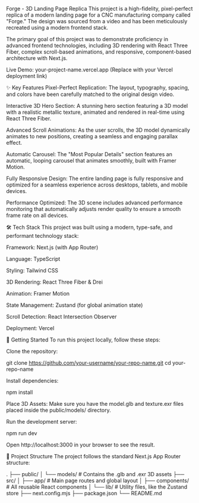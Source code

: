 Forge - 3D Landing Page Replica
This project is a high-fidelity, pixel-perfect replica of a modern landing page for a CNC manufacturing company called "Forge." The design was sourced from a video and has been meticulously recreated using a modern frontend stack.

The primary goal of this project was to demonstrate proficiency in advanced frontend technologies, including 3D rendering with React Three Fiber, complex scroll-based animations, and responsive, component-based architecture with Next.js.

Live Demo: your-project-name.vercel.app (Replace with your Vercel deployment link)

✨ Key Features
Pixel-Perfect Replication: The layout, typography, spacing, and colors have been carefully matched to the original design video.

Interactive 3D Hero Section: A stunning hero section featuring a 3D model with a realistic metallic texture, animated and rendered in real-time using React Three Fiber.

Advanced Scroll Animations: As the user scrolls, the 3D model dynamically animates to new positions, creating a seamless and engaging parallax effect.

Automatic Carousel: The "Most Popular Details" section features an automatic, looping carousel that animates smoothly, built with Framer Motion.

Fully Responsive Design: The entire landing page is fully responsive and optimized for a seamless experience across desktops, tablets, and mobile devices.

Performance Optimized: The 3D scene includes advanced performance monitoring that automatically adjusts render quality to ensure a smooth frame rate on all devices.

🛠️ Tech Stack
This project was built using a modern, type-safe, and performant technology stack:

Framework: Next.js (with App Router)

Language: TypeScript

Styling: Tailwind CSS

3D Rendering: React Three Fiber & Drei

Animation: Framer Motion

State Management: Zustand (for global animation state)

Scroll Detection: React Intersection Observer

Deployment: Vercel

🚀 Getting Started
To run this project locally, follow these steps:

Clone the repository:

git clone https://github.com/your-username/your-repo-name.git
cd your-repo-name

Install dependencies:

npm install

Place 3D Assets:
Make sure you have the model.glb and texture.exr files placed inside the public/models/ directory.

Run the development server:

npm run dev

Open http://localhost:3000 in your browser to see the result.

📂 Project Structure
The project follows the standard Next.js App Router structure:

.
├── public/
│   └── models/       # Contains the .glb and .exr 3D assets
├── src/
│   ├── app/          # Main page routes and global layout
│   ├── components/   # All reusable React components
│   └── lib/          # Utility files, like the Zustand store
├── next.config.mjs
├── package.json
└── README.md
